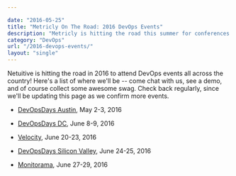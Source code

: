 ```yaml
---

date: "2016-05-25"
title: "Metricly On The Road: 2016 DevOps Events"
description: "Metricly is hitting the road this summer for conferences all over the country. If you're at any of these events, make sure to stop by and say hi!"
category: "DevOps"
url: "/2016-devops-events/"
layout: "single"
---
```



Netuitive is hitting the road in 2016 to attend DevOps events all across the country! Here's a list of where we'll be -- come chat with us, see a demo, and of course collect some awesome swag. Check back regularly, since we'll be updating this page as we confirm more events.

-   [DevOpsDays Austin](http://www.devopsdaysaustin.com/), May 2-3, 2016

-   [DevOpsDays DC](https://www.devopsdays.org/events/2016-washington-dc/), June 8-9, 2016

-   [Velocity](http://conferences.oreilly.com/velocity/devops-web-performance-ca), June 20-23, 2016

-   [DevOpsDays Silicon Valley](https://www.devopsdays.org/events/2016-siliconvalley/welcome/), June 24-25, 2016

-   [Monitorama](http://monitorama.com/), June 27-29, 2016

